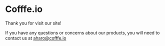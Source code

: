 # Cofffe.io

Thank you for visit our site!

If you have any questions or concerns about our products, you will need to contact us at aharo@cofffe.io